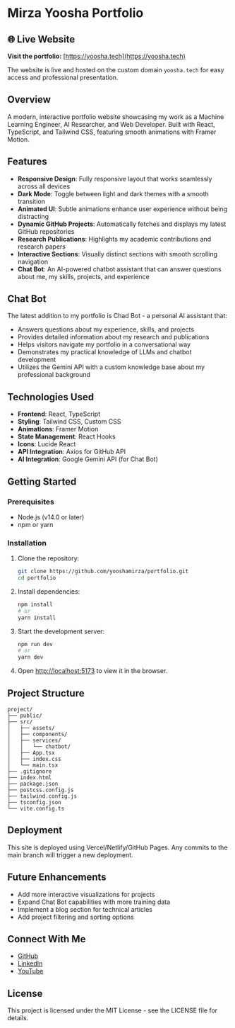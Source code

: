# Mirza Yoosha Portfolio

## 🌐 Live Website

**Visit the portfolio:** [https://yoosha.tech](https://yoosha.tech)

The website is live and hosted on the custom domain `yoosha.tech` for easy access and professional presentation.

## Overview

A modern, interactive portfolio website showcasing my work as a Machine Learning Engineer, AI Researcher, and Web Developer. Built with React, TypeScript, and Tailwind CSS, featuring smooth animations with Framer Motion.

## Features

- **Responsive Design**: Fully responsive layout that works seamlessly across all devices
- **Dark Mode**: Toggle between light and dark themes with a smooth transition
- **Animated UI**: Subtle animations enhance user experience without being distracting
- **Dynamic GitHub Projects**: Automatically fetches and displays my latest GitHub repositories
- **Research Publications**: Highlights my academic contributions and research papers
- **Interactive Sections**: Visually distinct sections with smooth scrolling navigation
- **Chat Bot**: An AI-powered chatbot assistant that can answer questions about me, my skills, projects, and experience

## Chat Bot

The latest addition to my portfolio is Chad Bot - a personal AI assistant that:
- Answers questions about my experience, skills, and projects
- Provides detailed information about my research and publications
- Helps visitors navigate my portfolio in a conversational way
- Demonstrates my practical knowledge of LLMs and chatbot development
- Utilizes the Gemini API with a custom knowledge base about my professional background

## Technologies Used

- **Frontend**: React, TypeScript
- **Styling**: Tailwind CSS, Custom CSS
- **Animations**: Framer Motion
- **State Management**: React Hooks
- **Icons**: Lucide React
- **API Integration**: Axios for GitHub API
- **AI Integration**: Google Gemini API (for Chat Bot)

## Getting Started

### Prerequisites

- Node.js (v14.0 or later)
- npm or yarn

### Installation

1. Clone the repository:
   ```bash
   git clone https://github.com/yooshamirza/portfolio.git
   cd portfolio
   ```

2. Install dependencies:
   ```bash
   npm install
   # or
   yarn install
   ```

3. Start the development server:
   ```bash
   npm run dev
   # or
   yarn dev
   ```

4. Open [http://localhost:5173](http://localhost:5173) to view it in the browser.

## Project Structure

```
project/
├── public/
├── src/
│   ├── assets/
│   ├── components/
│   ├── services/
│   │   └── chatbot/
│   ├── App.tsx
│   ├── index.css
│   └── main.tsx
├── .gitignore
├── index.html
├── package.json
├── postcss.config.js
├── tailwind.config.js
├── tsconfig.json
└── vite.config.ts
```

## Deployment

This site is deployed using Vercel/Netlify/GitHub Pages. Any commits to the main branch will trigger a new deployment.

## Future Enhancements

- Add more interactive visualizations for projects
- Expand Chat Bot capabilities with more training data
- Implement a blog section for technical articles
- Add project filtering and sorting options

## Connect With Me

- [GitHub](https://github.com/yooshamirza)
- [LinkedIn](https://www.linkedin.com/in/mirza-yoosha-minhaj)
- [YouTube](https://www.youtube.com/@yooshamirza)

## License

This project is licensed under the MIT License - see the LICENSE file for details.
